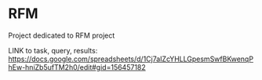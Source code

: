 # RFM

Project dedicated to RFM project 

LINK to task, query, results: https://docs.google.com/spreadsheets/d/1Cj7aIZcYHLLGpesmSwfBKwenqPhEw-hniZb5ufTM2h0/edit#gid=156457182
